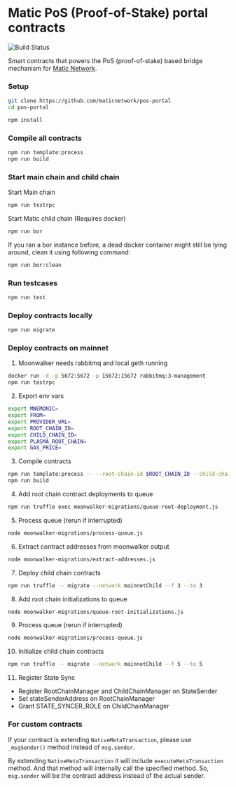 # Matic PoS (Proof-of-Stake) portal contracts

![Build Status](https://github.com/maticnetwork/pos-portal/workflows/CI/badge.svg)

Smart contracts that powers the PoS (proof-of-stake) based bridge mechanism for [Matic Network](https://matic.network). 

### Setup

```bash
git clone https://github.com/maticnetwork/pos-portal
cd pos-portal

npm install
```

### Compile all contracts

```bash
npm run template:process
npm run build
```

### Start main chain and child chain

Start Main chain

```bash
npm run testrpc
```

Start Matic child chain (Requires docker)

```bash
npm run bor
```

If you ran a bor instance before, a dead docker container might still be lying around, clean it using following command:

```bash
npm run bor:clean
```

### Run testcases

```bash
npm run test
```

### Deploy contracts locally

```bash
npm run migrate
```


### Deploy contracts on mainnet
1. Moonwalker needs rabbitmq and local geth running
```bash
docker run -d -p 5672:5672 -p 15672:15672 rabbitmq:3-management
npm run testrpc
```

2. Export env vars
```bash
export MNEMONIC=
export FROM=
export PROVIDER_URL=
export ROOT_CHAIN_ID=
export CHILD_CHAIN_ID=
export PLASMA_ROOT_CHAIN=
export GAS_PRICE=
```

3. Compile contracts
```bash
npm run template:process -- --root-chain-id $ROOT_CHAIN_ID --child-chain-id $CHILD_CHAIN_ID
npm run build
```

4. Add root chain contract deployments to queue
```bash
npm run truffle exec moonwalker-migrations/queue-root-deployment.js
```

5. Process queue (rerun if interrupted)
```bash
node moonwalker-migrations/process-queue.js
```

6. Extract contract addresses from moonwalker output
```bash
node moonwalker-migrations/extract-addresses.js
```

7. Deploy child chain contracts
```bash
npm run truffle -- migrate --network mainnetChild --f 3 --to 3
```

8. Add root chain initializations to queue
```bash
node moonwalker-migrations/queue-root-initializations.js
```

9. Process queue (rerun if interrupted)
```bash
node moonwalker-migrations/process-queue.js
```

10. Initialize child chain contracts
```bash
npm run truffle -- migrate --network mainnetChild --f 5 --to 5
```

11. Register State Sync
- Register RootChainManager and ChildChainManager on StateSender
- Set stateSenderAddress on RootChainManager
- Grant STATE_SYNCER_ROLE on ChildChainManager

### For custom contracts

If your contract is extending `NativeMetaTransaction`, please use `_msgSender()` method instead of `msg.sender`. 

By extending `NativeMetaTransaction` it will include `executeMetaTransaction` method. And that method will internally call the specified method. So, `msg.sender` will be the contract address instead of the actual sender.
